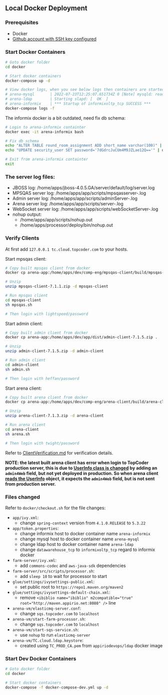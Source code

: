 ## Local Docker Deployment

### Prerequisites

  - Docker
  - [Github account with SSH key configured](https://docs.github.com/en/authentication/connecting-to-github-with-ssh/adding-a-new-ssh-key-to-your-github-account)

### Start Docker Containers

```bash
# Goto docker folder
cd docker

# Start docker containers
docker-compose up -d

# View docker logs, when you see below logs then containers are started succcessfully
# arena-mysql       | 2022-07-23T12:25:07.651734Z 0 [Note] mysqld: ready for connections.
# arena-ldap        | Starting slapd: [  OK  ]
# arena-informix    | *** Startup of informixoltp_tcp SUCCESS ***
docker-compose logs -f
```



The informix docker is a bit outdated, need fix db schema:

```bash
# Login to arena-informix containter
docker exec -it arena-informix bash

# Fix db schema
echo "ALTER TABLE round_room_assignment ADD short_name varchar(100)" | dbaccess informixoltp@informixoltp_tcp
echo "UPDATE security_user SET password='7dGdrcJuCUm4M9JZLae12Q=='" | dbaccess informixoltp@informixoltp_tcp

# Exit from arena-informix containter
exit
```



### The server log files:

- JBOSS log: /home/apps/jboss-4.0.5.GA/server/default/log/server.log
- MPSQAS server log: /home/apps/app/scripts/mpsqasserver-<time>.log
- Admin server log: /home/apps/app/scripts/adminServer-<time>.log
- Arena server log: /home/apps/app/scripts/server-<time>.log
- WebSocket server log: /home/apps/app/scripts/webSocketServer-<time>.log
- nohup output:
  - /home/apps/app/scripts/nohup.out
  - /home/apps/processor/deploy/bin/nohup.out



### Verify Clients

At first add `127.0.0.1 tc.cloud.topcoder.com` to your hosts.

Start mpsqas client:

```bash
# Copy built mpsqas client from docker
docker cp arena-app:/home/apps/dev/comp-eng/mpsqas-client/build/mpsqas-client-7.1.1.zip .

# Unzip
unzip mpsqas-client-7.1.1.zip -d mpsqas-client

# Run mpsqas client
cd mpsqas-client
sh mpsqas.sh

# Then login with lightspeed/password
```

Start admin client:

```bash
# Copy built admin client from docker
docker cp arena-app:/home/apps/dev/app/dist/admin-client-7.1.5.zip .

# Unzip
unzip admin-client-7.1.5.zip -d admin-client

# Run admin client
cd admin-client
sh admin.sh

# Then login with heffan/password
```

Start arena client:

```bash
# Copy built arena client from docker
docker cp arena-app:/home/apps/dev/comp-eng/arena-client/build/arena-client-7.1.3.zip .

# Unzip
unzip arena-client-7.1.3.zip -d arena-client

# Run arena client
cd arena-client
sh arena.sh

# Then login with twight/password
```



Refer to [ClientVerification.md](./ClientVerification.md) for verification details.



**NOTE: the latest built arena client has error when login to TopCoder production server, this is due to [UserInfo class is changed](https://github.com/appirio-tech/compeng-common/commit/e4e1939b5362c8af04cb218a784692a0e66ba298)  by adding an `admin4Web` field, but not yet deployed in production. So when arena client [reads the UserInfo](https://github.com/appirio-tech/compeng-common/blob/dev/src/main/com/topcoder/netCommon/contestantMessages/UserInfo.java#L208) object, it expects the `admin4Web` field, but is not sent from production server.**



### Files changed

Refer to `docker/checkout.sh` for the file changes:

- `app/ivy.xml`:
  - change `spring-context` version from `4.1.0.RELEASE` to `5.3.22`
- `app/token.properties`:
  - change informix host to docker container name `arena-informix`
  - change mysql host to docker container name `arena-mysql`
  - change ldap host to docker container name `arena-ldap`
  - change `datawarehouse_tcp` to `informixoltp_tcp` regard to informix docker
- `farm-server/ivy.xml`:
  - add `commons-codec` and `aws-java-sdk` dependencies
- `farm-server/src/scripts/processor.sh`:
  - add `sleep 10` to wait for processor to start
- `glue/settings/ivysettings-public.xml`:
  - set public root to `https://repo1.maven.org/maven2` 
- `glue/settings/ivysettings-default-chain.xml`:
  - remove `<ibiblio name="ibiblio" m2compatible="true" root="http://maven.appirio.net:8080" />` line
- `arena-vm/elasticmq-server.conf`:
  - change `sqs.topcoder.com` to `localhost`
- `arena-vm/start-farm-processor.sh`:
  - change `sqs.topcoder.com` to `localhost`
- `arena-vm/start-sqs-service.sh`:
  - use `nohup` to run `elasticmq-server`
- `arena-vm/TC.cloud.ldap.keystore`:
  - created using `TC_PROD_CA.pem` from `appiriodevops/ldap` docker image

### Start Dev Docker Containers

```bash
# Goto docker folder
cd docker

# Start docker containers
docker-compose -f docker-compose-dev.yml up -d

```